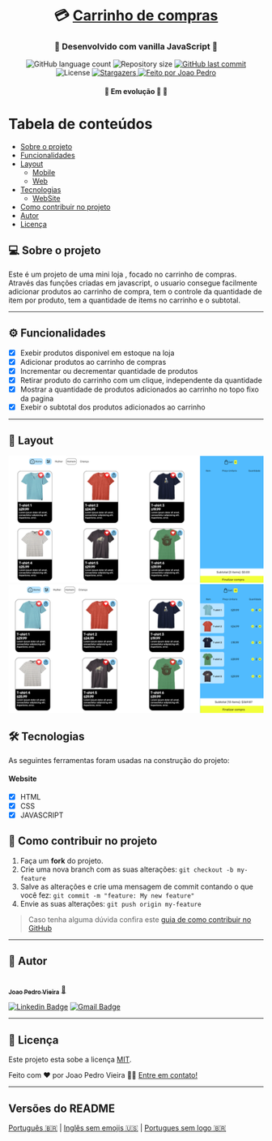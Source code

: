 ﻿

<h1 align="center">
     💳 <a href="#" alt="Carrinho de compras"> Carrinho de compras </a>
</h1>

<h3 align="center">
    🌱 Desenvolvido com vanilla JavaScript 🚀
</h3>

<p align="center">
  <img alt="GitHub language count" src="https://img.shields.io/github/languages/count/DevJPVR/ShoppingCart?color=%2304D361">

  

  <img alt="Repository size" src="https://img.shields.io/github/repo-size/DevJPVR/ShoppingCart">

  
  <a href="https://github.com/DevJPVR/ShoppingCart/commits/master">
    <img alt="GitHub last commit" src="https://img.shields.io/github/last-commit/DevJPVR/ShoppingCart">
  </a>
    
   <img alt="License" src="https://img.shields.io/badge/license-MIT-brightgreen">
   <a href="https://github.com/DevJPVR/ShoppingCart/blob/add-license-1/LICENSE">
    <img alt="Stargazers" src="https://img.shields.io/github/stars/tgmarinho/README-ecoleta?style=social">
  </a>

  <a href="#">
    <img alt="Feito por Joao Pedro" src="https://img.shields.io/badge/feito%20por-JoaoPedro-%237519C1">
  </a>
  

 
</p>

<h4 align="center">
	🚧   Em evolução 🚀 🚧
</h4>

Tabela de conteúdos
=================
<!--ts-->
   * [Sobre o projeto](#-sobre-o-projeto)
   * [Funcionalidades](#-funcionalidades)
   * [Layout](#-layout)
     * [Mobile](#mobile)
     * [Web](#web)
   * [Tecnologias](#-tecnologias)
     * [WebSite](#user-content-website--react----typescript)
   * [Como contribuir no projeto](#-como-contribuir-no-projeto)
   * [Autor](#-autor)
   * [Licença](#user-content--licença)
<!--te-->


## 💻 Sobre o projeto

Este é um projeto de uma mini loja , focado no carrinho de compras. Através das funções criadas em javascript, o usuario consegue facilmente adicionar produtos ao carrinho de compra, tem o controle da quantidade de item por produto, tem a quantidade de items no carrinho e o subtotal.



---

## ⚙️ Funcionalidades

  - [x] Exebir produtos disponivel em estoque na loja
  - [x] Adicionar produtos ao carrinho de compras
  - [x] Incrementar ou decrementar quantidade de produtos
  - [x] Retirar produto do carrinho com um clique, independente da quantidade 
  - [x] Mostrar a quantidade de produtos adicionados ao carrinho no topo fixo da pagina
  - [x] Exebir o subtotal dos produtos adicionados ao carrinho

---

## 🎨 Layout


  <img src="https://raw.githubusercontent.com/DevJPVR/ShoppingCart/main/img/layout/1.PNG" >
  <img src="https://raw.githubusercontent.com/DevJPVR/ShoppingCart/main/img/layout/2.PNG" >



## 🛠 Tecnologias

As seguintes ferramentas foram usadas na construção do projeto:

#### **Website** 

 - [x] HTML
 - [x] CSS
 - [x] JAVASCRIPT

## 💪 Como contribuir no projeto

1. Faça um **fork** do projeto.
2. Crie uma nova branch com as suas alterações: `git checkout -b my-feature`
3. Salve as alterações e crie uma mensagem de commit contando o que você fez: `git commit -m "feature: My new feature"`
4. Envie as suas alterações: `git push origin my-feature`
> Caso tenha alguma dúvida confira este [guia de como contribuir no GitHub](./CONTRIBUTING.md)

---

## 🦸 Autor

<a href="#">
 <img style="border-radius: 50%;" src="https://avatars.githubusercontent.com/u/91282779?s=400&u=ac0fd63b6b21592d1dd8078dcb6908b01f7e179b&v=4" width="100px;" alt=""/>
 <br />
 <sub><b>Joao Pedro Vieira</b></sub></a> <a href="#" title="DevJoaoPedro">🚀</a>
 <br />

[![Linkedin Badge](https://img.shields.io/badge/-JoaoPedro-blue?style=flat-square&logo=Linkedin&logoColor=white&link=https://www.linkedin.com/in/joaopedro-vieira/)](https://www.linkedin.com/in/joaopedro-vieira/) 
[![Gmail Badge](https://img.shields.io/badge/-dev.joaopedrovieira@gmail.com-c14438?style=flat-square&logo=Gmail&logoColor=white&link=mailto:dev.joaopedrovieira@gmail.com)](mailto:tgmarinho@gmail.com)

---

## 📝 Licença

Este projeto esta sobe a licença [MIT](./LICENSE).

Feito com ❤️ por Joao Pedro Vieira 👋🏽 [Entre em contato!](https://www.linkedin.com/in/joaopedro-vieira/)

---

##  Versões do README

[Português 🇧🇷](./README.md)  |  [Inglês sem emojis 🇺🇸](./README-en.md) | [Portugues sem logo  🇧🇷](./README-sem-logo.md) 

